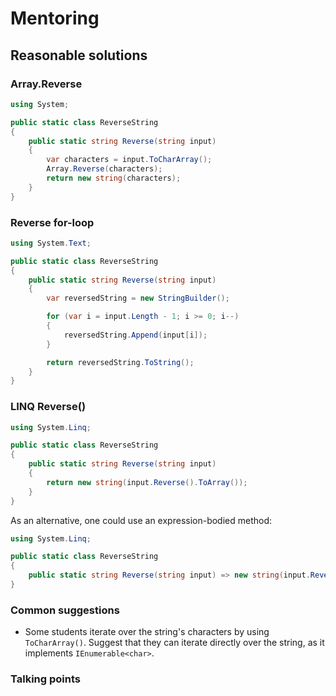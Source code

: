 # Mentoring

## Reasonable solutions

### Array.Reverse

```csharp
using System;

public static class ReverseString
{
    public static string Reverse(string input)
    {
        var characters = input.ToCharArray();
        Array.Reverse(characters);
        return new string(characters);
    }
}
```

### Reverse for-loop

```csharp
using System.Text;

public static class ReverseString
{
    public static string Reverse(string input)
    {
        var reversedString = new StringBuilder();

        for (var i = input.Length - 1; i >= 0; i--)
        {
            reversedString.Append(input[i]);
        }

        return reversedString.ToString();
    }
}
```

### LINQ Reverse()

```csharp
using System.Linq;

public static class ReverseString
{
    public static string Reverse(string input)
    {
        return new string(input.Reverse().ToArray());
    }
}
```

As an alternative, one could use an expression-bodied method:

```csharp
using System.Linq;

public static class ReverseString
{
    public static string Reverse(string input) => new string(input.Reverse().ToArray());
}
```

### Common suggestions

- Some students iterate over the string's characters by using `ToCharArray()`. Suggest that they can iterate directly over the string, as it implements `IEnumerable<char>`.

### Talking points

